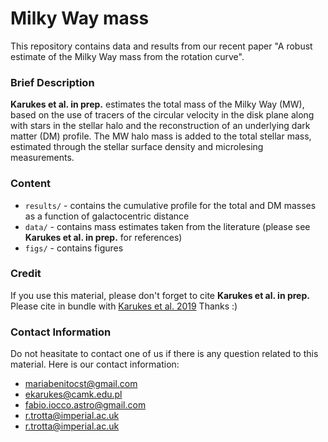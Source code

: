 # Milky Way mass

This repository contains data and results from our recent paper "A robust estimate of the Milky Way mass from the rotation curve".

### Brief Description

**Karukes et al. in prep.** estimates the total mass of the Milky Way (MW), based on the use of tracers of the circular velocity in the disk plane along with stars in the stellar halo and the reconstruction of an underlying dark matter (DM) profile. The MW halo mass is added to the total stellar mass, estimated through the stellar surface density and microlesing measurements.

### Content

- `results/` - contains the cumulative profile for the total and DM masses as a function of galactocentric distance
- `data/` - contains mass estimates taken from the literature (please see **Karukes et al. in prep.** for references)
- `figs/` - contains figures


### Credit

If you use this material, please don't forget to cite **Karukes et al. in prep.**
Please cite in bundle with [Karukes et al. 2019](https://arxiv.org/abs/1901.02463)
Thanks :)


### Contact Information

Do not heasitate to contact one of us if there is any question related to this material. 
Here is our contact information:
* mariabenitocst@gmail.com
* ekarukes@camk.edu.pl 
* fabio.iocco.astro@gmail.com
* r.trotta@imperial.ac.uk 
* r.trotta@imperial.ac.uk 
